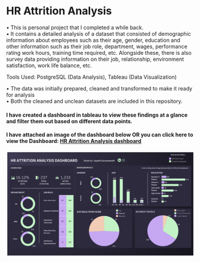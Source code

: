 # HR Attrition Analysis  

• This is personal project that I completed a while back.  
• It contains a detailed analysis of a dataset that consisted of demographic information about employees such as their age, gender, education and other information such as their job role, department, wages, performance rating work hours, training time required, etc. Alongside these, there is also survey data providing information on their job, relationship, environment satisfaction, work life balance, etc.  

Tools Used: PostgreSQL (Data Analysis), Tableau (Data Visualization)  

• The data was initially prepared, cleaned and transformed to make it ready for analysis  
• Both the cleaned and unclean datasets are included in this repository.  

#### I have created a dashboard in tableau to view these findings at a glance and filter them out based on different data points.  
#### I have attached an image of the dashboard below OR you can click here to view the Dashboard: [HR Attrition Analysis dashboard](https://public.tableau.com/app/profile/jayesh25/viz/HRAttritionAnalysis_16866548755520/Dashboard1)  



![Dashboard](images/Dashboard.png)
